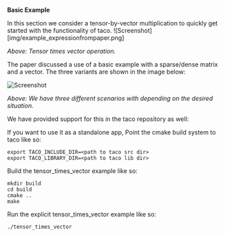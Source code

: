 **Basic Example**

In this section we consider a tensor-by-vector multiplication to quickly get started with the functionality of taco. 
![Screenshot][img/example_expressionfrompaper.png]

*Above: Tensor times vector operation.*


The paper discussed a use of a basic example with a sparse/dense matrix and a vector. The three variants are shown in the image below:


![Screenshot](img/example_frompaper.png)

*Above: We have three different scenarios with depending on the desired situation.*


We have provided support for this in the taco repository as well:

If you want to use it as a standalone app,
	Point the cmake build system to taco like so:

    export TACO_INCLUDE_DIR=<path to taco src dir>
    export TACO_LIBRARY_DIR=<path to taco lib dir>

Build the tensor_times_vector example like so:

    mkdir build
    cd build
    cmake ..
    make

Run the explicit tensor_times_vector example like so:

    ./tensor_times_vector
